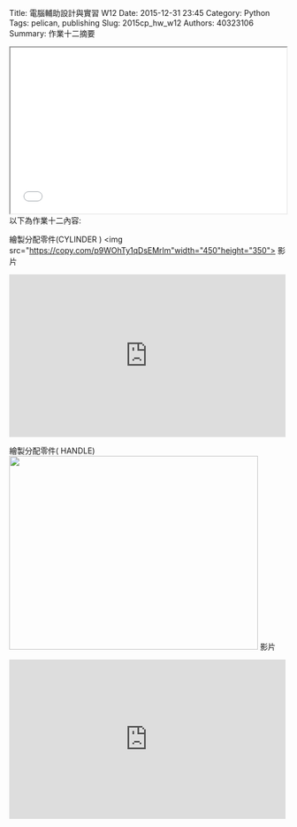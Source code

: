 Title: 電腦輔助設計與實習  W12
Date: 2015-12-31 23:45
Category: Python
Tags: pelican, publishing
Slug: 2015cp_hw_w12
Authors: 40323106
Summary: 作業十二摘要

<iframe src="40323106_cp_w12_p.html" width="500" height="300"></iframe>
以下為作業十二內容:

繪製分配零件(CYLINDER )
<img src="https://copy.com/p9WOhTy1qDsEMrlm"width="450"height="350">
影片
<p>
<iframe src="https://player.vimeo.com/video/150781188" width="500" height="294" frameborder="0" webkitallowfullscreen mozallowfullscreen allowfullscreen></iframe> 
</p>
繪製分配零件( HANDLE)
<img src="https://copy.com/iOMWxA7C7jzBOs0O"width="450"height="350">
影片
<p>
<iframe src="https://player.vimeo.com/video/150770345" width="500" height="288" frameborder="0" webkitallowfullscreen mozallowfullscreen allowfullscreen></iframe> 
</p>